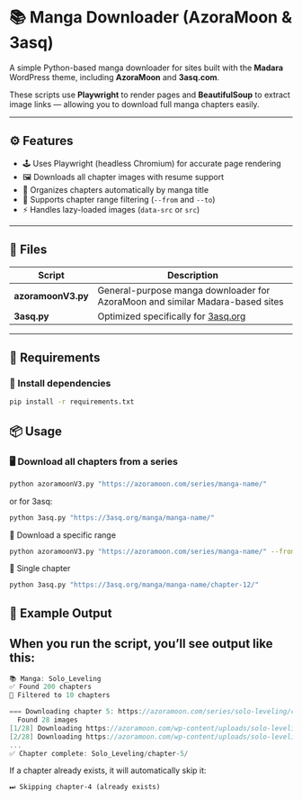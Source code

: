 # 📚 Manga Downloader (AzoraMoon & 3asq)

A simple Python-based manga downloader for sites built with the **Madara** WordPress theme, including **AzoraMoon** and **3asq.com**.

These scripts use **Playwright** to render pages and **BeautifulSoup** to extract image links — allowing you to download full manga chapters easily.

---

## ⚙️ Features
- 🕹️ Uses Playwright (headless Chromium) for accurate page rendering  
- 🖼️ Downloads all chapter images with resume support  
- 📂 Organizes chapters automatically by manga title  
- 🧭 Supports chapter range filtering (`--from` and `--to`)  
- ⚡ Handles lazy-loaded images (`data-src` or `src`)  

---

## 📄 Files
| Script | Description |
|--------|-------------|
| **azoramoonV3.py** | General-purpose manga downloader for AzoraMoon and similar Madara-based sites |
| **3asq.py** | Optimized specifically for [3asq.org](https://3asq.org/) |

---

## 🧩 Requirements

### 🔧 Install dependencies
```bash
pip install -r requirements.txt
```

## 📦 Usage

### 🖥️ Download all chapters from a series
```bash
python azoramoonV3.py "https://azoramoon.com/series/manga-name/"
```

or for 3asq:
```bash
python 3asq.py "https://3asq.org/manga/manga-name/"
```
🔢 Download a specific range
```bash
python azoramoonV3.py "https://azoramoon.com/series/manga-name/" --from 5 --to 10
```
📘 Single chapter
```bash
python 3asq.py "https://3asq.org/manga/manga-name/chapter-12/"
```

## 🧾 Example Output

## When you run the script, you’ll see output like this:
```swift
📚 Manga: Solo_Leveling
✅ Found 200 chapters
🔢 Filtered to 10 chapters

=== Downloading chapter 5: https://azoramoon.com/series/solo-leveling/chapter-5 ===
  Found 28 images
[1/28] Downloading https://azoramoon.com/wp-content/uploads/solo-leveling-001.jpg
[2/28] Downloading https://azoramoon.com/wp-content/uploads/solo-leveling-002.jpg
...
✅ Chapter complete: Solo_Leveling/chapter-5/
```


If a chapter already exists, it will automatically skip it:
```arduino
⏭ Skipping chapter-4 (already exists)
```
